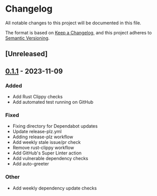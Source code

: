 # Changelog
All notable changes to this project will be documented in this file.

The format is based on [Keep a Changelog](https://keepachangelog.com/en/1.0.0/),
and this project adheres to [Semantic Versioning](https://semver.org/spec/v2.0.0.html).

## [Unreleased]

## [0.1.1](https://github.com/ciresnave/easylazy/compare/v0.1.0...v0.1.1) - 2023-11-09

### Added
- Add Rust Clippy checks
- Add automated test running on GitHub

### Fixed
- Fixing directory for Dependabot updates
- Update release-plz.yml
- Adding release-plz workflow
- Add weekly stale issue/pr check
- Remove rust-clippy workflow
- Add GitHub's Super Linter action
- Add vulnerable dependency checks
- Add auto-greeter

### Other
- Add weekly dependency update checks
